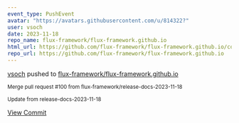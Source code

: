 ```yaml
---
event_type: PushEvent
avatar: "https://avatars.githubusercontent.com/u/814322?"
user: vsoch
date: 2023-11-18
repo_name: flux-framework/flux-framework.github.io
html_url: https://github.com/flux-framework/flux-framework.github.io/commit/d2c33be261d38973aec8f3a647ab2b0316606f7a
repo_url: https://github.com/flux-framework/flux-framework.github.io
---
```


<a href='https://github.com/vsoch' target='_blank'>vsoch</a> pushed to <a href='https://github.com/flux-framework/flux-framework.github.io' target='_blank'>flux-framework/flux-framework.github.io</a>

<small>Merge pull request #100 from flux-framework/release-docs-2023-11-18

Update from release-docs-2023-11-18</small>

<a href='https://github.com/flux-framework/flux-framework.github.io/commit/d2c33be261d38973aec8f3a647ab2b0316606f7a' target='_blank'>View Commit</a>